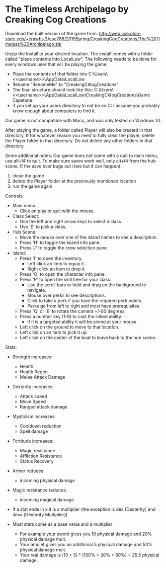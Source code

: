# The Timeless Archipelago by Creaking Cog Creations

Download the built version of the game from: http://web.cse.ohio-state.edu/~crawfis.3/cse786/2019Spring/CreakingCogCreations/The%20Timeless%20Archipelago.zip

Unzip the Install to your desired location.
The install comes with a folder called "place contents into LocalLow",
The following needs to be done for every windows user that will be playing the game
* Place the contents of that folder into C:\Users\\<\<username\>\>\AppData\LocalLow
* Rename "RenameMe" to "CreakingC⚙️ogCreations"
* The final structure should look like this: C:\Users\\<\<username\>\>\AppData\LocalLow\CreakingC⚙️ogCreations\Game Capstone
* if you set up your users directory to not be on C: I assume you probably know enough about computers to find it.

Our game is not compatible with Macs, and was only tested on Windows 10.

After playing the game, a folder called Player will also be created in that directory,
If for whatever reason you need to fully clear the player, delete the Player folder in that directory.
Do not delete any other folders in that directory.

Some additional notes:
Our game does not come with a quit to main menu, use alt+f4 to quit.
To make sure saves work well, only alt+f4 from the hub scene.
If the save ever bugs out (rare but it can happen):
1. close the game
2. delete the Player folder at the previously mentioned location
3. run the game again

Controls:
* Main menu:
  * Click on play or quit with the mouse.
* Class Select:
  * Use the left and right arrow keys to select a class.
  * Use 'E' to pick a class.
* Hub Scene:
  * Move the mouse over one of the island names to see a description.
  * Press 'H' to toggle the island info pane.
  * Press 'J' to toggle the crew selection pane.
* Island:
  * Press 'I' to open the inventory.
    * Left click an item to equip it.
    * Right click an item to drop it.
  * Press 'O' to open the character info pane.
  * Press 'P' to open the skill tree for your class.
    * Use the scroll bars or hold and drag on the background to navigate.
    * Mouse over perks to see descriptions.
    * Click to take a perk if you have the required perk points.
    * Perks go from left to right and most have prerequisites.
  * Press 'Q' or 'E' to rotate the camera +/-90 degrees.
  * Press a number key (1-6) to cast the linked ability.
    * If it is a targeted ability it will be aimed at your mouse.
  * Left click on the ground to move to that location.
  * Left click on an item to pick it up.
  * Left click on the center of the boat to leave back to the hub scene.
		
		
Stats:
* Strength increases:
  * Health
  * Health Regen
  * Melee Attack Damage
* Dexterity increases:
  * Attack speed
  * Move Speed
  * Ranged attack damage
* Mysticism increases:
  * Cooldown reduction
  * Spell damage
* Fortitude increases:
  * Magic resistance
  * Affliction Resistance
  * Status Recovery
* Armor reduces:
  * incoming physical damage
* Magic resistance reduces:
  * incoming magical damage
	
* If a stat ends in x it is a multiplier (the exception is dex [Dexterity] and dexx [Dexterity Multiplier])
	
* Most stats come as a base value and a multiplier
  * For example your sword gives you 10 physical damage and 20% physical damage mult.
  * Your amulet gives you an additional 5 physical damage and 50% physical damage mult.
  * Your real damage is (10 + 5) * (100% + 20% + 50%) = 25.5 physical damage.
